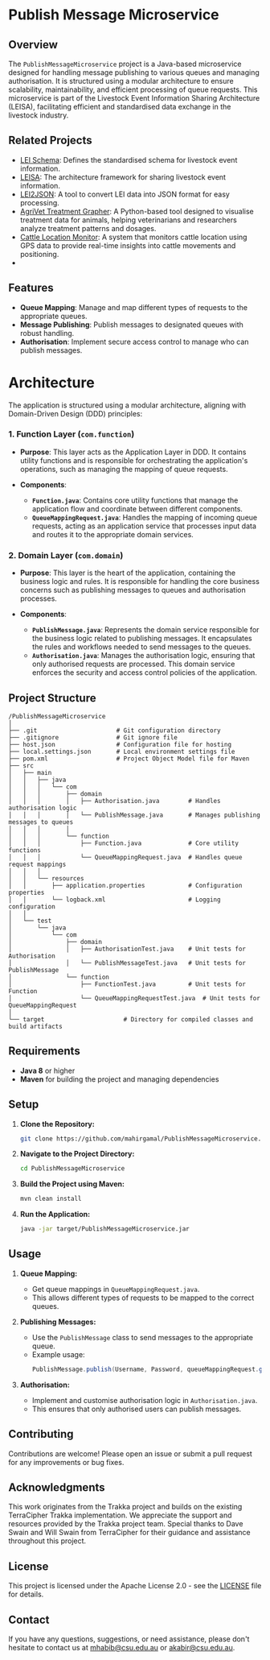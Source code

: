 
# Publish Message Microservice

## Overview

The `PublishMessageMicroservice` project is a Java-based microservice designed for handling message publishing to various queues and managing authorisation. It is structured using a modular architecture to ensure scalability, maintainability, and efficient processing of queue requests. This microservice is part of the Livestock Event Information Sharing Architecture (LEISA), facilitating efficient and standardised data exchange in the livestock industry.

## Related Projects

- [LEI Schema](https://github.com/mahirgamal/LEI-schema): Defines the standardised schema for livestock event information.
- [LEISA](https://github.com/mahirgamal/LEISA): The architecture framework for sharing livestock event information.
- [LEI2JSON](https://github.com/mahirgamal/LEI2JSON): A tool to convert LEI data into JSON format for easy processing.
- [AgriVet Treatment Grapher](https://github.com/mahirgamal/AgriVet-Treatment-Grapher): A Python-based tool designed to visualise treatment data for animals, helping veterinarians and researchers analyze treatment patterns and dosages.
- [Cattle Location Monitor](https://github.com/mahirgamal/Cattle-Location-Monitor): A system that monitors cattle location using GPS data to provide real-time insights into cattle movements and positioning.
- 
## Features

- **Queue Mapping**: Manage and map different types of requests to the appropriate queues.
- **Message Publishing**: Publish messages to designated queues with robust handling.
- **Authorisation**: Implement secure access control to manage who can publish messages.

# Architecture

The application is structured using a modular architecture, aligning with Domain-Driven Design (DDD) principles:

### 1. Function Layer (`com.function`)

- **Purpose**: This layer acts as the Application Layer in DDD. It contains utility functions and is responsible for orchestrating the application's operations, such as managing the mapping of queue requests.

- **Components**:
  - **`Function.java`**: Contains core utility functions that manage the application flow and coordinate between different components.
  - **`QueueMappingRequest.java`**: Handles the mapping of incoming queue requests, acting as an application service that processes input data and routes it to the appropriate domain services.

### 2. Domain Layer (`com.domain`)

- **Purpose**: This layer is the heart of the application, containing the business logic and rules. It is responsible for handling the core business concerns such as publishing messages to queues and authorisation processes.

- **Components**:
  - **`PublishMessage.java`**: Represents the domain service responsible for the business logic related to publishing messages. It encapsulates the rules and workflows needed to send messages to the queues.
  - **`Authorisation.java`**: Manages the authorisation logic, ensuring that only authorised requests are processed. This domain service enforces the security and access control policies of the application.


## Project Structure

```
/PublishMessageMicroservice
│
├── .git                      # Git configuration directory
├── .gitignore                # Git ignore file
├── host.json                 # Configuration file for hosting
├── local.settings.json       # Local environment settings file
├── pom.xml                   # Project Object Model file for Maven
├── src
│   ├── main
│   │   ├── java
│   │   │   └── com
│   │   │       ├── domain
│   │   │       │   ├── Authorisation.java        # Handles authorisation logic
│   │   │       │   └── PublishMessage.java       # Manages publishing messages to queues
│   │   │       │
│   │   │       └── function
│   │   │           ├── Function.java             # Core utility functions
│   │   │           └── QueueMappingRequest.java  # Handles queue request mappings
│   │   │
│   │   └── resources
│   │       ├── application.properties            # Configuration properties
│   │       └── logback.xml                       # Logging configuration
│   │
│   └── test
│       └── java
│           └── com
│               ├── domain
│               │   ├── AuthorisationTest.java    # Unit tests for Authorisation
│               │   └── PublishMessageTest.java   # Unit tests for PublishMessage
│               └── function
│                   ├── FunctionTest.java         # Unit tests for Function
│                   └── QueueMappingRequestTest.java  # Unit tests for QueueMappingRequest
│
└── target                      # Directory for compiled classes and build artifacts
```

## Requirements

- **Java 8** or higher
- **Maven** for building the project and managing dependencies

## Setup

1. **Clone the Repository:**
   ```bash
   git clone https://github.com/mahirgamal/PublishMessageMicroservice.git
   ```
2. **Navigate to the Project Directory:**
   ```bash
   cd PublishMessageMicroservice
   ```
3. **Build the Project using Maven:**
   ```bash
   mvn clean install
   ```
4. **Run the Application:**
   ```bash
   java -jar target/PublishMessageMicroservice.jar
   ```

## Usage

1. **Queue Mapping:**
   - Get queue mappings in `QueueMappingRequest.java`.
   - This allows different types of requests to be mapped to the correct queues.

2. **Publishing Messages:**
   - Use the `PublishMessage` class to send messages to the appropriate queue.
   - Example usage:
     ```java
     PublishMessage.publish(Username, Password, queueMappingRequest.getEvent, auth.getId, jsonMessage);
     ```

3. **Authorisation:**
   - Implement and customise authorisation logic in `Authorisation.java`.
   - This ensures that only authorised users can publish messages.

## Contributing

Contributions are welcome! Please open an issue or submit a pull request for any improvements or bug fixes.

## Acknowledgments

This work originates from the Trakka project and builds on the existing TerraCipher Trakka implementation. We appreciate the support and resources provided by the Trakka project team. Special thanks to Dave Swain and Will Swain from TerraCipher for their guidance and assistance throughout this project.

## License

This project is licensed under the Apache License 2.0 - see the [LICENSE](https://github.com/mahirgamal/PublishMessageMicroservice/blob/main/LICENSE) file for details.

## Contact

If you have any questions, suggestions, or need assistance, please don't hesitate to contact us at [mhabib@csu.edu.au](mailto:mhabib@csu.edu.au) or [akabir@csu.edu.au](mailto:akabir@csu.edu.au).

